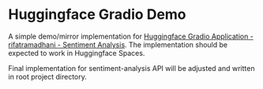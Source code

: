 # Huggingface Gradio Demo

A simple demo/mirror implementation for [Huggingface Gradio Application - rifatramadhani - Sentiment Analysis](https://huggingface.co/spaces/rifatramadhani/sentiment-analysis). The implementation should be expected to work in Huggingface Spaces.

Final implementation for sentiment-analysis API will be adjusted and written in root project directory.
